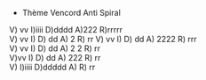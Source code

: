 - Thème Vencord Anti Spiral



V)    vv I)iiii D)dddd    A)222  R)rrrrr  
V)    vv   I)   D)   dd  A)    2 R)    rr 
V)    vv   I)   D)    dd A) 2222 R)  rrr  
 V)  vv    I)   D)    dd A) 2  2 R) rr    
  V)vv     I)   D)    dd A)  222 R)   rr  
   V)    I)iiii D)ddddd   A)     R)    rr 
